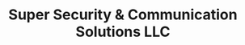 ---
title: "Super Security & Communication Solutions LLC"
url: /milford/super-security-und-communication-solutions-llc/
shop: Sicherheit
---